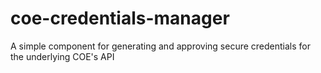 # coe-credentials-manager
A simple component for generating and approving secure credentials for the underlying COE's API
